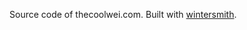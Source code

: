 

Source code of thecoolwei.com. Built with [wintersmith](https://github.com/jnordberg/wintersmith).
